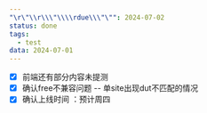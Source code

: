 ```yaml
---
"\r\"\\r\\\"\\\\rdue\\\"\"": 2024-07-02
status: done
tags:
  - test
data: 2024-07-01
---
```


- [x] 前端还有部分内容未提测
- [x] 确认free不兼容问题 -- 单site出现dut不匹配的情况
- [x] 确认上线时间 ：预计周四
